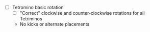 - [ ] Tetromino basic rotation
	- [ ] "Correct" clockwise and counter-clockwise rotations for all Tetriminos
	- No kicks or alternate placements